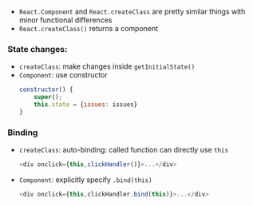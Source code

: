 - `React.Component` and `React.createClass` are pretty similar things with minor functional differences
- `React.createClass()` returns a component

### State changes:
- `createClass`: make changes inside `getInitialState()`
- `Component`: use constructor
    ```js
    constructor() {
        super();
        this.state = {issues: issues}
    }
    ```

### Binding

- `createClass`: auto-binding: called function can directly use `this` 

    ```js
    <div onclick={this,clickHandler()}>...</div>
    ```

- `Component`: explicitly specify `.bind(this)`

    ```js
    <div onclick={this,clickHandler.bind(this)}>...</div>
    ```
